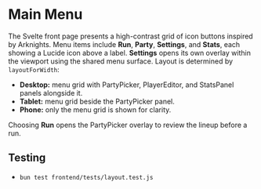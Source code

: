 # Main Menu

The Svelte front page presents a high-contrast grid of icon buttons inspired by
Arknights. Menu items include **Run**, **Party**, **Settings**, and **Stats**, each
showing a Lucide icon above a label. **Settings** opens its own overlay within the
viewport using the shared menu surface. Layout is determined by `layoutForWidth`:
- **Desktop:** menu grid with PartyPicker, PlayerEditor, and StatsPanel panels
  alongside it.
- **Tablet:** menu grid beside the PartyPicker panel.
- **Phone:** only the menu grid is shown for clarity.

Choosing **Run** opens the PartyPicker overlay to review the lineup before a run.

## Testing
- `bun test frontend/tests/layout.test.js`
